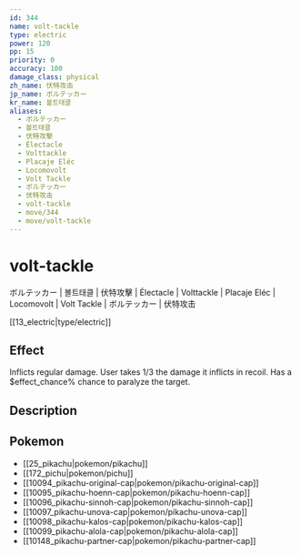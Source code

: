 ```yaml
---
id: 344
name: volt-tackle
type: electric
power: 120
pp: 15
priority: 0
accuracy: 100
damage_class: physical
zh_name: 伏特攻击
jp_name: ボルテッカー
kr_name: 볼트태클
aliases:
  - ボルテッカー
  - 볼트태클
  - 伏特攻擊
  - Électacle
  - Volttackle
  - Placaje Eléc
  - Locomovolt
  - Volt Tackle
  - ボルテッカー
  - 伏特攻击
  - volt-tackle
  - move/344
  - move/volt-tackle
---
```

# volt-tackle
    
ボルテッカー | 볼트태클 | 伏特攻擊 | Électacle | Volttackle | Placaje Eléc | Locomovolt | Volt Tackle | ボルテッカー | 伏特攻击

[[13_electric|type/electric]]

## Effect

Inflicts regular damage.  User takes 1/3 the damage it inflicts in recoil.  Has a $effect_chance% chance to paralyze the target.

## Description



## Pokemon

- [[25_pikachu|pokemon/pikachu]]
- [[172_pichu|pokemon/pichu]]
- [[10094_pikachu-original-cap|pokemon/pikachu-original-cap]]
- [[10095_pikachu-hoenn-cap|pokemon/pikachu-hoenn-cap]]
- [[10096_pikachu-sinnoh-cap|pokemon/pikachu-sinnoh-cap]]
- [[10097_pikachu-unova-cap|pokemon/pikachu-unova-cap]]
- [[10098_pikachu-kalos-cap|pokemon/pikachu-kalos-cap]]
- [[10099_pikachu-alola-cap|pokemon/pikachu-alola-cap]]
- [[10148_pikachu-partner-cap|pokemon/pikachu-partner-cap]]

